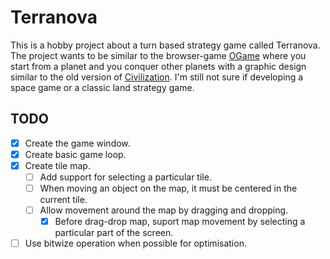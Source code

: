 # Terranova

This is a hobby project about a turn based strategy game called Terranova.
The project wants to be similar to the browser-game [OGame](https://lobby.ogame.gameforge.com/en_GB/) where you start from a planet and you conquer other planets with a graphic design similar to the old version of [Civilization](https://en.wikipedia.org/wiki/Civilization_(video_game)).
I'm still not sure if developing a space game or a classic land strategy game.

## TODO

- [x] Create the game window.
- [x] Create basic game loop.
- [x] Create tile map.
	- [ ] Add support for selecting a particular tile.
	- [ ] When moving an object on the map, it must be centered in the current tile.
	- [ ] Allow movement around the map by dragging and dropping.
		- [x] Before drag-drop map, suport map movement by selecting a particular part of the screen.
- [ ] Use bitwize operation when possible for optimisation.